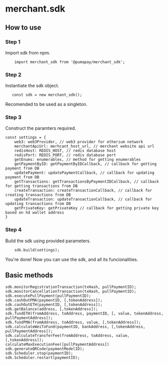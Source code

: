 # merchant.sdk

## How to use

### Step 1
Import sdk from npm.
```
    import merchant_sdk from '@pumapay/merchant_sdk';
```

### Step 2
Instantiate the sdk object.
```
   const sdk = new merchant_sdk(); 
```
Recomended to be used as a singleton.
### Step 3
Construct the paramters required.
```
const settings = {
    web3: web3Provider, // web3 provider for etherium network
    merchantApiUrl: merhcant_host_url, // merchant website api url 
    redisHost: REDIS_HOST, // redis database host 
    redisPort: REDIS_PORT, // redis database port
    getEnums: enumerables, // method for getting enumerables
    getPaymentByID: getPaymentByIDCallback, // callback for getting payment from DB
    updatePayment: updatePaymentCallback, // callback for updating payment from DB
    getTransactions: getTransactionsByPaymentIDCallback, // callback for getting transactions from DB
    createTransaction: createTransactionCallback, // callback for creating transactions from DB
    updateTransaction: updateTransactionCallback, // callback for updating transactions from DB
    getPrivateKey: getPrivateKey // callback for getting private key based on hd wallet address
}
```
### Step 4
Build the sdk using provided parameters.
```
    sdk.build(settings);
```
You're done!
Now you can use the sdk, and all its funcionalities.

## Basic methods

```
sdk.monitorRegistrationTransaction(txHash, pullPaymentID);
sdk.monitorCancellationTransaction(txHash, pullPaymentID);
sdk.executePullPayment(pullPaymentID);
sdk.cashOutPMA(paymentID, [,tokenAddress]);
sdk.cashOutETH(paymentID, [,tokenAddress]);
sdk.getBalance(address, [,tokenAddress]);
sdk.fundETH(fromAddress, toAddress, paymentID, [, value, tokenAddress, pullPaymentAddress]);
sdk.fundPMA(fromAddress, toAddress, value, [,tokenAddress]);
sdk.calculateWeiToFund(paymentID, bankAddress, [,tokenAddress, pullPaymentAddress]);
sdk.calculateTransferFee(fromAddress, toAddress, value, [,tokenAddress]);
calculateMaxExecutionFee([pullPaymentAddress])
sdk.generateQRCode(paymentModelID);
sdk.Scheduler.stop(paymentID);
sdk.Scheduler.restart(paymentID);
```
